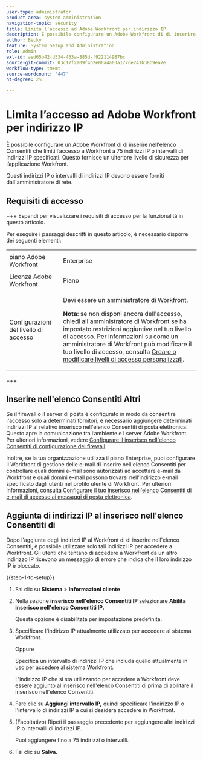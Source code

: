 ```yaml
---
user-type: administrator
product-area: system-administration
navigation-topic: security
title: Limita l’accesso ad Adobe Workfront per indirizzo IP
description: È possibile configurare un Adobe Workfront di di inserire nell'elenco Consentiti che limiti l’accesso a Workfront a 75 indirizzi IP o intervalli di indirizzi IP specificati. Questo fornisce un ulteriore livello di sicurezza per l’applicazione Workfront.
author: Becky
feature: System Setup and Administration
role: Admin
exl-id: aed65b42-d534-453a-885d-f922114987bc
source-git-commit: 03c17f2a09f4b2e00a4a03a177ce241b38b9ea7e
workflow-type: tm+mt
source-wordcount: '447'
ht-degree: 2%

---
```


# Limita l’accesso ad Adobe Workfront per indirizzo IP

<!--
>[!IMPORTANT]
>
>This functionality is not currently available to organizations that have been onboarded to the Adobe Admin Console. It will be available in the Adobe Admin Console in a future release. -->

È possibile configurare un Adobe Workfront di di inserire nell&#39;elenco Consentiti che limiti l’accesso a Workfront a 75 indirizzi IP o intervalli di indirizzi IP specificati. Questo fornisce un ulteriore livello di sicurezza per l’applicazione Workfront.

Questi indirizzi IP o intervalli di indirizzi IP devono essere forniti dall&#39;amministratore di rete.

## Requisiti di accesso

+++ Espandi per visualizzare i requisiti di accesso per la funzionalità in questo articolo.

Per eseguire i passaggi descritti in questo articolo, è necessario disporre dei seguenti elementi:

<table style="table-layout:auto"> 
 <col> 
 <col> 
 <tbody> 
  <tr> 
   <td role="rowheader">piano Adobe Workfront</td> 
   <td> <p>Enterprise</p> </td> 
  </tr> 
  <tr> 
   <td role="rowheader">Licenza Adobe Workfront</td> 
   <td>Piano</td> 
  </tr> 
  <tr> 
   <td role="rowheader">Configurazioni del livello di accesso</td> 
   <td> <p>Devi essere un amministratore di Workfront.</p> <p><b>Nota</b>: se non disponi ancora dell'accesso, chiedi all'amministratore di Workfront se ha impostato restrizioni aggiuntive nel tuo livello di accesso. Per informazioni su come un amministratore di Workfront può modificare il tuo livello di accesso, consulta <a href="../../../administration-and-setup/add-users/configure-and-grant-access/create-modify-access-levels.md" class="MCXref xref">Creare o modificare livelli di accesso personalizzati</a>.</p> </td> 
  </tr> 
 </tbody> 
</table>

+++

## Inserire nell&#39;elenco Consentiti Altri

Se il firewall o il server di posta è configurato in modo da consentire l&#39;accesso solo a determinati fornitori, è necessario aggiungere determinati indirizzi IP al relativo inserisco nell&#39;elenco Consentiti di posta elettronica. Questo apre la comunicazione tra l’ambiente e i server Adobe Workfront. Per ulteriori informazioni, vedere [Configurare il inserisco nell&#39;elenco Consentiti di configurazione del firewall](../../../administration-and-setup/get-started-wf-administration/configure-your-firewall.md).

Inoltre, se la tua organizzazione utilizza il piano Enterprise, puoi configurare il Workfront di gestione delle e-mail di inserire nell&#39;elenco Consentiti per controllare quali domini e-mail sono autorizzati ad accettare e-mail da Workfront e quali domini e-mail possono trovarsi nell’indirizzo e-mail specificato dagli utenti nel profilo utente di Workfront. Per ulteriori informazioni, consulta [Configurare il tuo inserisco nell&#39;elenco Consentiti di e-mail di accesso ai messaggi di posta elettronica](../../../administration-and-setup/get-started-wf-administration/configure-your-email-allowlist.md).

## Aggiunta di indirizzi IP al inserisco nell&#39;elenco Consentiti di

Dopo l&#39;aggiunta degli indirizzi IP al Workfront di di inserire nell&#39;elenco Consentiti, è possibile utilizzare solo tali indirizzi IP per accedere a Workfront. Gli utenti che tentano di accedere a Workfront da un altro indirizzo IP ricevono un messaggio di errore che indica che il loro indirizzo IP è bloccato.

{{step-1-to-setup}}

1. Fai clic su **Sistema** > **Informazioni cliente**

1. Nella sezione **inserisco nell&#39;elenco Consentiti IP** selezionare **Abilita inserisco nell&#39;elenco Consentiti IP.**

   Questa opzione è disabilitata per impostazione predefinita.

1. Specificare l&#39;indirizzo IP attualmente utilizzato per accedere al sistema Workfront.

   Oppure

   Specifica un intervallo di indirizzi IP che includa quello attualmente in uso per accedere al sistema Workfront.

   L&#39;indirizzo IP che si sta utilizzando per accedere a Workfront deve essere aggiunto al inserisco nell&#39;elenco Consentiti di prima di abilitare il inserisco nell&#39;elenco Consentiti.

1. Fare clic su **Aggiungi intervallo IP,** quindi specificare l&#39;indirizzo IP o l&#39;intervallo di indirizzi IP a cui si desidera accedere in Workfront.
1. (Facoltativo) Ripeti il passaggio precedente per aggiungere altri indirizzi IP o intervalli di indirizzi IP.

   Puoi aggiungere fino a 75 indirizzi o intervalli.

1. Fai clic su **Salva.**
